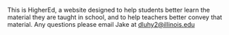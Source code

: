 This is HigherEd, a website designed to help students better learn the material they are taught in school, and to help teachers better convey that material. Any questions please email Jake at dluhy2@illinois.edu